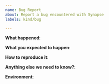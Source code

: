 ```yaml
---
name: Bug Report
about: Report a bug encountered with Synapse
labels: kind/bug

---
```


**What happened**:

**What you expected to happen**:

**How to reproduce it**:

**Anything else we need to know?**:

**Environment**: